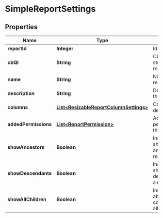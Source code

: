 

# SimpleReportSettings

## Properties

Name | Type | Description | Notes
------------ | ------------- | ------------- | -------------
**reportId** | **Integer** | Id of a report |  [optional]
**cbQl** | **String** | CbQL query string of the report. | 
**name** | **String** | Name of the report. | 
**description** | **String** | Description of the report. | 
**columns** | [**List&lt;ResizableReportColumnSettings&gt;**](ResizableReportColumnSettings.md) | Column definitions. | 
**addedPermissions** | [**List&lt;ReportPermission&gt;**](ReportPermission.md) | Access permissions for the report. |  [optional]
**showAncestors** | **Boolean** | Indicator to show the ancestors of a result item. |  [optional]
**showDescendants** | **Boolean** | Indicator to show the descendants of a result item. |  [optional]
**showAllChildren** | **Boolean** | Indicator to ability to collapse/expand all child items. |  [optional]



